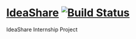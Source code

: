 # [IdeaShare](https://ideashare-staging.herokuapp.com) [![Build Status](https://travis-ci.com/elpassion/ideashare.svg?token=NqZvKTwncDoCs3qhzTBe&branch=master)](https://travis-ci.com/elpassion/ideashare)
IdeaShare Internship Project

